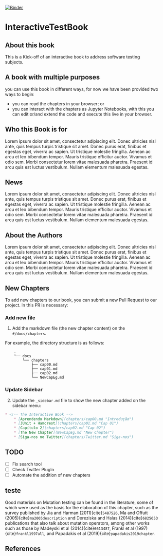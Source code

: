[![Binder](https://mybinder.org/badge_logo.svg)](https://mybinder.org/v2/gh/ViniciusSiqueira54/InteractiveTestBook/master)

# InteractiveTestBook

## About this book

This is a Kick-off of an interactive book to address software testing subjects.

## A book with multiple purposes
you can use this book in different ways, for now we have been provided two ways to begin:
* you can read the chapters in your browser; or
* you can interact with the chapters as Jupyter Notebooks, with this you can edit or/and extend the code and execute this live in your browser.

## Who this Book is for
Lorem ipsum dolor sit amet, consectetur adipiscing elit. Donec ultricies nisl ante, quis tempus turpis tristique sit amet. Donec purus erat, finibus et egestas eget, viverra ac sapien. Ut tristique molestie fringilla. Aenean ac arcu et leo bibendum tempor. Mauris tristique efficitur auctor. Vivamus et odio sem. Morbi consectetur lorem vitae malesuada pharetra. Praesent id arcu quis est luctus vestibulum. Nullam elementum malesuada egestas.

## News
Lorem ipsum dolor sit amet, consectetur adipiscing elit. Donec ultricies nisl ante, quis tempus turpis tristique sit amet. Donec purus erat, finibus et egestas eget, viverra ac sapien. Ut tristique molestie fringilla. Aenean ac arcu et leo bibendum tempor. Mauris tristique efficitur auctor. Vivamus et odio sem. Morbi consectetur lorem vitae malesuada pharetra. Praesent id arcu quis est luctus vestibulum. Nullam elementum malesuada egestas.

## About the Authors
Lorem ipsum dolor sit amet, consectetur adipiscing elit. Donec ultricies nisl ante, quis tempus turpis tristique sit amet. Donec purus erat, finibus et egestas eget, viverra ac sapien. Ut tristique molestie fringilla. Aenean ac arcu et leo bibendum tempor. Mauris tristique efficitur auctor. Vivamus et odio sem. Morbi consectetur lorem vitae malesuada pharetra. Praesent id arcu quis est luctus vestibulum. Nullam elementum malesuada egestas.

## New Chapters

To add new chapters to our book, you can submit a new Pull Request to our project. In this PR is necessary:

### Add new file

1. Add the markdown file (the new chapter content) on the `#/docs/chapters`.

For example, the directory structure is as follows:

```text
	.
	└── docs
	    └── chapters
	        ├── cap00.md
	        ├── cap01.md
	        ├── cap02.md
	        └── NewCapEg.md
```

### Update Sidebar

2. Update the `_sidebar.md` file to show the new chapter added on the sidebar menu:

```markdown
* <!-- The Interactive Book -->
    * [Aprendendo Markdown](chapters/cap00.md "Introdução")
    * [JUnit + Hamcrest](chapters/cap01.md "Cap 01")
    * [Capítulo 2](chapters/cap02.md "Cap 02")
    * [The New Chapter](NewCapEg.md "New Chapter")
    * [Siga-nos no Twitter](chapters/Twitter.md "Siga-nos")
```


## TODO

- [ ] Fix search tool
- [ ] Check Twitter PlugIn
- [ ] Automate the addition of new chapters

## teste

Good materials on Mutation testing can be found in the literature, some of which were used as the basis for the elaboration of this chapter, such as the survey published by Jia and Harman (2011){cite}`5487526`, Ma and Offutt (2005){cite}`ma2005description` and Dereziska and Halas (2014){cite}`6825653` publications that also talk about mutation operators, among other works such as those by Madeyski et al (2014){cite}`6613487`, Frankl et al (1997){cite}`frankl1997all`, and Papadakis et al (2019){cite}`papadakis2019chapter`.

## References
```{bibliography} ../references.bib
```

